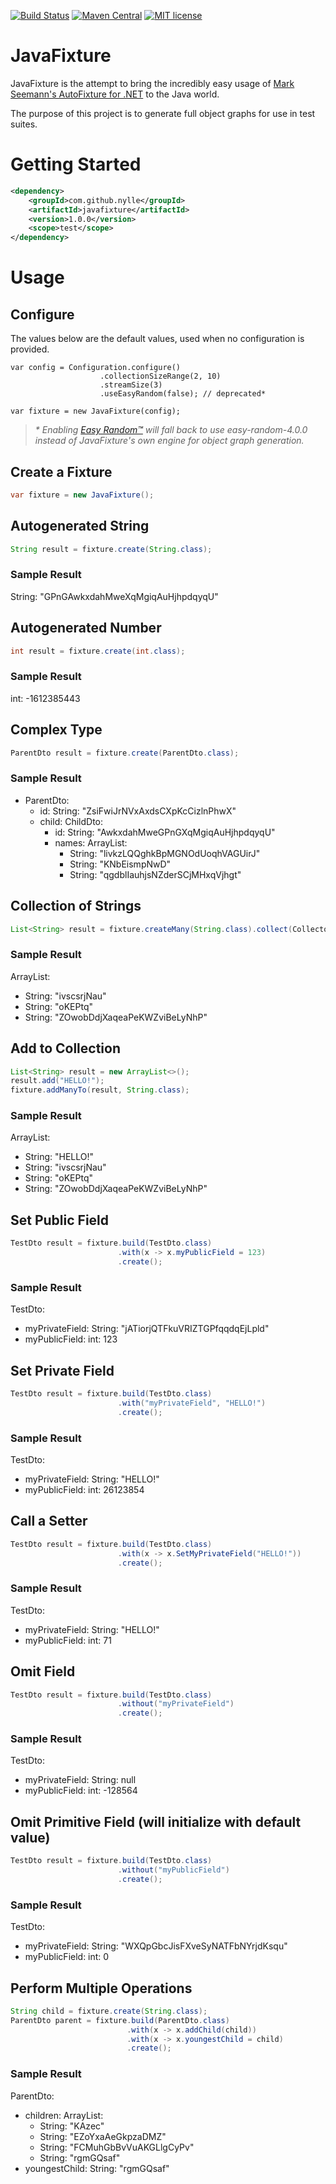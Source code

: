 [![Build Status](https://travis-ci.org/Nylle/JavaFixture.svg?branch=master)](https://travis-ci.org/Nylle/JavaFixture)
[![Maven Central](http://maven-badges.herokuapp.com/maven-central/com.github.nylle/javafixture/badge.svg)](http://search.maven.org/#artifactdetails|com.github.nylle|javafixture|1.0.0|)
[![MIT license](http://img.shields.io/badge/license-MIT-brightgreen.svg?style=flat)](http://opensource.org/licenses/MIT)

# JavaFixture
JavaFixture is the attempt to bring the incredibly easy usage of [Mark Seemann's AutoFixture for .NET](https://github.com/AutoFixture/AutoFixture) to the Java world.

The purpose of this project is to generate full object graphs for use in test suites.

# Getting Started
```xml
<dependency>
    <groupId>com.github.nylle</groupId>
    <artifactId>javafixture</artifactId>
    <version>1.0.0</version>
    <scope>test</scope>
</dependency>
```
# Usage

## Configure
The values below are the default values, used when no configuration is provided.
```
var config = Configuration.configure()
                    .collectionSizeRange(2, 10)
                    .streamSize(3)
                    .useEasyRandom(false); // deprecated*

var fixture = new JavaFixture(config);
```
> _\* Enabling [Easy Random™](https://github.com/j-easy/easy-random) will fall back to use easy-random-4.0.0 instead of JavaFixture's own engine for object graph generation._

## Create a Fixture
```java
var fixture = new JavaFixture();
```

## Autogenerated String
```java
String result = fixture.create(String.class);
```
### Sample Result
String: "GPnGAwkxdahMweXqMgiqAuHjhpdqyqU"

## Autogenerated Number
```java
int result = fixture.create(int.class);
```
### Sample Result
int: -1612385443

## Complex Type
```java
ParentDto result = fixture.create(ParentDto.class);
```
### Sample Result
- ParentDto:
    - id: String: "ZsiFwiJrNVxAxdsCXpKcCizlnPhwX"
    - child: ChildDto:
        - id: String: "AwkxdahMweGPnGXqMgiqAuHjhpdqyqU"
        - names: ArrayList:
            - String: "livkzLQQghkBpMGNOdUoqhVAGUirJ"
            - String: "KNbEismpNwD"
            - String: "qgdblIauhjsNZderSCjMHxqVjhgt"

## Collection of Strings
```java
List<String> result = fixture.createMany(String.class).collect(Collectors.toList());
```
### Sample Result
ArrayList: 
- String: "ivscsrjNau"
- String: "oKEPtq"
- String: "ZOwobDdjXaqeaPeKWZviBeLyNhP"

## Add to Collection
```java
List<String> result = new ArrayList<>();
result.add("HELLO!");
fixture.addManyTo(result, String.class);
```
### Sample Result
ArrayList: 
- String: "HELLO!"
- String: "ivscsrjNau"
- String: "oKEPtq"
- String: "ZOwobDdjXaqeaPeKWZviBeLyNhP"

## Set Public Field
```java
TestDto result = fixture.build(TestDto.class)
                        .with(x -> x.myPublicField = 123)
                        .create();
```
### Sample Result
TestDto:
- myPrivateField: String: "jATiorjQTFkuVRIZTGPfqqdqEjLpld"
- myPublicField: int: 123

## Set Private Field
```java
TestDto result = fixture.build(TestDto.class)
                        .with("myPrivateField", "HELLO!")
                        .create();
```
### Sample Result
TestDto:
- myPrivateField: String: "HELLO!"
- myPublicField: int: 26123854

## Call a Setter
```java
TestDto result = fixture.build(TestDto.class)
                        .with(x -> x.SetMyPrivateField("HELLO!"))
                        .create();
```
### Sample Result
TestDto:
- myPrivateField: String: "HELLO!"
- myPublicField: int: 71

## Omit Field
```java
TestDto result = fixture.build(TestDto.class)
                        .without("myPrivateField")
                        .create();
```
### Sample Result
TestDto:
- myPrivateField: String: null
- myPublicField: int: -128564

## Omit Primitive Field (will initialize with default value)
```java
TestDto result = fixture.build(TestDto.class)
                        .without("myPublicField")
                        .create();
```
### Sample Result
TestDto:
- myPrivateField: String: "WXQpGbcJisFXveSyNATFbNYrjdKsqu"
- myPublicField: int: 0


## Perform Multiple Operations
```java
String child = fixture.create(String.class);
ParentDto parent = fixture.build(ParentDto.class)
                          .with(x -> x.addChild(child))
                          .with(x -> x.youngestChild = child)
                          .create();
```
### Sample Result
ParentDto:
- children: ArrayList:
    - String: "KAzec"
    - String: "EZoYxaAeGkpzaDMZ"
    - String: "FCMuhGbBvVuAKGLlgCyPv"
    - String: "rgmGQsaf"
- youngestChild: String: "rgmGQsaf"
